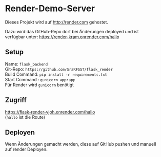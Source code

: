 # Render-Demo-Server
Dieses Projekt wird auf http://render.com gehostet.

Dazu wird das GitHub-Repo dort bei Änderungen deployed und ist verfügbar unter:
https://render-kram.onrender.com/hallo  

## Setup
Name: `flask_backend`  
Git-Repo: `https://github.com/SraRFSST/flask_render`  
Build Command: `pip install -r requirements.txt`  
Start Command : `gunicorn app:app`  
Für Render wird `gunicorn` benötigt  
## Zugriff
https://flask-render-yjoh.onrender.com/hallo  
(`hallo` ist die Route)

## Deployen
Wenn Änderungen gemacht werden, diese auf GitHub pushen und manuell auf render Deployen.